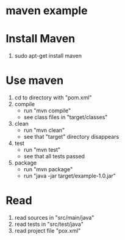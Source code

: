 # maven example
Install Maven
==============
1. sudo apt-get install maven

Use maven
=========
1. cd to directory with "pom.xml"
2. compile
    * run "mvn compile"
    * see class files in "target/classes"
3. clean
    * run "mvn clean"
    * see that "target" directory disappears
4. test
    * run "mvn test"
    * see that all tests passed
5. package
    * run "mvn package"
    * run "java -jar target/example-1.0.jar"

Read
====
1. read sources in "src/main/java"
2. read tests in "src/test/java"
3. read project file "pox.xml"
